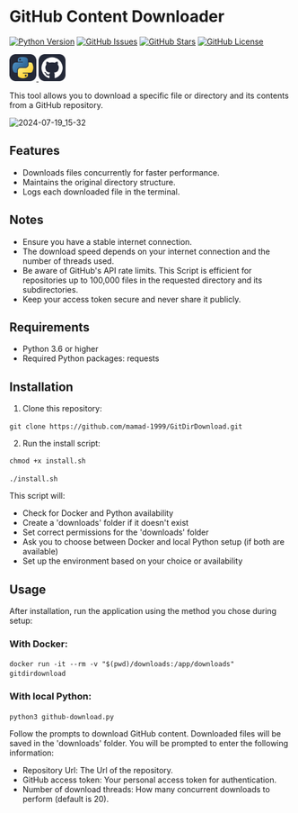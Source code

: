 # GitHub Content Downloader

[![Python Version](https://img.shields.io/badge/python-3.6%20%7C%203.7%20%7C%203.8-blue)](https://www.python.org/downloads/)
[![GitHub Issues](https://img.shields.io/github/issues/mamad-1999/GitDirDownload)](https://github.com/mamad-1999/github-follow-insights/issues)
[![GitHub Stars](https://img.shields.io/github/stars/mamad-1999/GitDirDownload)](https://github.com/mamad-1999/github-follow-insights/stargazers)
[![GitHub License](https://img.shields.io/github/license/mamad-1999/GitDirDownload)](https://github.com/mamad-1999/github-follow-insights/blob/master/LICENSE)


<p>
    <a href="https://skillicons.dev">
      <img src="https://github.com/tandpfun/skill-icons/blob/main/icons/Python-Dark.svg" width="48" title="python">
      <img src="https://github.com/tandpfun/skill-icons/blob/main/icons/Github-Dark.svg" width="48" title="github">
    </a>
</p>

This tool allows you to download a specific file or directory and its contents from a GitHub repository.

![2024-07-19_15-32](https://github.com/user-attachments/assets/56eebbde-d3ae-4a91-a2a9-c96414919b8c)

## Features

- Downloads files concurrently for faster performance.
- Maintains the original directory structure.
- Logs each downloaded file in the terminal.

## Notes

- Ensure you have a stable internet connection.
- The download speed depends on your internet connection and the number of threads used.
- Be aware of GitHub's API rate limits. This Script is efficient for repositories up to 100,000 files in the requested directory and its subdirectories.
- Keep your access token secure and never share it publicly.

## Requirements

- Python 3.6 or higher
- Required Python packages: requests

## Installation

1. Clone this repository:

`git clone https://github.com/mamad-1999/GitDirDownload.git`

2. Run the install script:

```
chmod +x install.sh

./install.sh
```

This script will:
- Check for Docker and Python availability
- Create a 'downloads' folder if it doesn't exist
- Set correct permissions for the 'downloads' folder
- Ask you to choose between Docker and local Python setup (if both are available)
- Set up the environment based on your choice or availability

## Usage

After installation, run the application using the method you chose during setup:

### With Docker:
`docker run -it --rm -v "$(pwd)/downloads:/app/downloads" gitdirdownload`

### With local Python:
`python3 github-download.py`

Follow the prompts to download GitHub content. Downloaded files will be saved in the 'downloads' folder.
You will be prompted to enter the following information:
   - Repository Url: The Url of the repository.
   - GitHub access token: Your personal access token for authentication.
   - Number of download threads: How many concurrent downloads to perform (default is 20).
